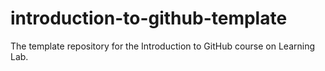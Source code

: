 # introduction-to-github-template
The template repository for the Introduction to GitHub course on Learning Lab.
